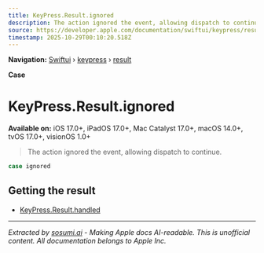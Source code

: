 ```yaml
---
title: KeyPress.Result.ignored
description: The action ignored the event, allowing dispatch to continue.
source: https://developer.apple.com/documentation/swiftui/keypress/result/ignored
timestamp: 2025-10-29T00:10:20.518Z
---
```


**Navigation:** [Swiftui](/documentation/swiftui) › [keypress](/documentation/swiftui/keypress) › [result](/documentation/swiftui/keypress/result)

**Case**

# KeyPress.Result.ignored

**Available on:** iOS 17.0+, iPadOS 17.0+, Mac Catalyst 17.0+, macOS 14.0+, tvOS 17.0+, visionOS 1.0+

> The action ignored the event, allowing dispatch to continue.

```swift
case ignored
```

## Getting the result

- [KeyPress.Result.handled](/documentation/swiftui/keypress/result/handled)

---

*Extracted by [sosumi.ai](https://sosumi.ai) - Making Apple docs AI-readable.*
*This is unofficial content. All documentation belongs to Apple Inc.*
